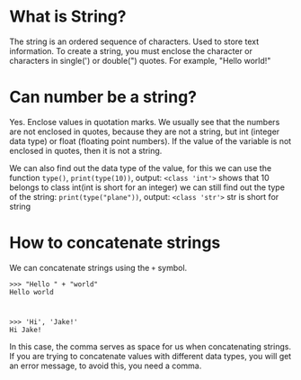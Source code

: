 # What is String?

The string is an ordered sequence of characters. Used to store text information. To create a string, you must enclose the character or characters in single(') or double(") quotes. For example, "Hello world!"

# Can number be a string?

Yes. Enclose values ​​in quotation marks. We usually see that the numbers are not enclosed in quotes, because they are not a string, but int (integer data type) or float (floating point numbers). If the value of the variable is not enclosed in quotes, then it is not a string. 

We can also find out the data type of the value, for this we can use the function `type()`, `print(type(10))`, output: `<class 'int'>` shows that 10 belongs to class int(int is short for an integer) we can still find out the type of the string: `print(type("plane"))`, output: `<class 'str'>` str is short for string

# How to concatenate strings

We can concatenate strings using the `+` symbol.

```
>>> "Hello " + "world"
Hello world
```

#

```
>>> 'Hi', 'Jake!'
Hi Jake!
```
In this case, the comma serves as space for us when concatenating strings. If you are trying to concatenate values ​​with different data types, you will get an error message, to avoid this, you need a comma.
